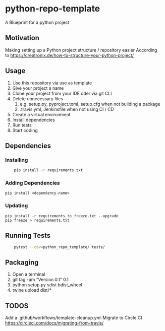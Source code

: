 # python-repo-template
A Blueprint for a python project

## Motivation
Making setting up a Python project structure / repository easier
According to
https://creatronix.de/how-to-structure-your-python-project/

## Usage
1. Use this repository via use as template
2. Give your project a name
3. Clone your project from your IDE oder via git CLI
4. Delete unnecessary files 
   1. e.g. setup.py, pyproject.toml, setup.cfg when not building a package
   2. .travis.yml, Jenkinsfile when not using CI / CD
5. Create a virtual environment
6. Install dependencies
7. Run tests
8. Start coding


## Dependencies
### Installing 

```bash
    pip install -r requirements.txt
```

### Adding Dependencies
    pip install <dependency-name>

### Updating
    pip install -r requirements_to_freeze.txt --upgrade
    pip freeze > requirements.txt 

## Running Tests

```bash
    pytest --cov=python_repo_template/ tests/
```

## Packaging
1. Open a terminal
2. git tag -am "Version 0.1" 0.1 
3. python setup.py sdist bdist_wheel
4. twine upload dist/*

## TODOS
Add a .github/workflows/template-cleanup.yml
Migrate to Circle CI https://circleci.com/docs/migrating-from-travis/

